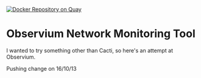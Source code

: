 [![Docker Repository on Quay](https://quay.io/repository/v1k0d3n/consul/status "Docker Repository on Quay")](https://quay.io/repository/v1k0d3n/ubuntu-observium)

# Observium Network Monitoring Tool
I wanted to try something other than Cacti, so here's an attempt at Observium.

Pushing change on 16/10/13
